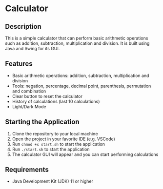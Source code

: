 # Calculator

## Description

This is a simple calculator that can perform basic arithmetic operations such as addition, subtraction, multiplication and division. It is built using Java and Swing for its GUI.

## Features
- Basic arithmetic operations: addition, subtraction, multiplication and division
- Tools: negation, percentage, decimal point, parenthesis, permutation and combination
- Clear button to reset the calculator
- History of calculations (last 10 calculations)
- Light/Dark Mode

## Starting the Application
1. Clone the repository to your local machine
2. Open the project in your favorite IDE (e.g. VSCode)
3. Run `chmod +x start.sh` to start the application
4. Run `./start.sh` to start the application
5. The calculator GUI will appear and you can start performing calculations

## Requirements
- Java Development Kit (JDK) 11 or higher
